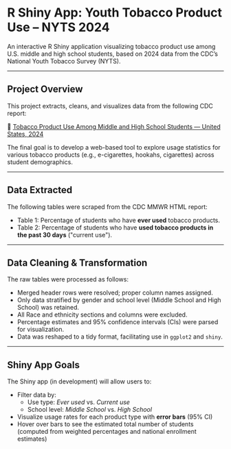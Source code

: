 # R Shiny App: Youth Tobacco Product Use – NYTS 2024

An interactive R Shiny application visualizing tobacco product use among U.S. middle and high school students, based on 2024 data from the CDC’s National Youth Tobacco Survey (NYTS).

---

## Project Overview

This project extracts, cleans, and visualizes data from the following CDC report:

📄 [Tobacco Product Use Among Middle and High School Students — United States, 2024](https://www.cdc.gov/mmwr/volumes/73/wr/mm7341a2.htm?s_cid=mm7341a2_w)

The final goal is to develop a web-based tool to explore usage statistics for various tobacco products (e.g., e-cigarettes, hookahs, cigarettes) across student demographics.

---

## Data Extracted

The following tables were scraped from the CDC MMWR HTML report:

- Table 1: Percentage of students who have **ever used** tobacco products.
- Table 2: Percentage of students who have **used tobacco products in the past 30 days** ("current use").

---

## Data Cleaning & Transformation

The raw tables were processed as follows:

- Merged header rows were resolved; proper column names assigned.
- Only data stratified by gender and school level (Middle School and High School) was retained.
- All Race and ethnicity sections and columns were excluded.
- Percentage estimates and 95% confidence intervals (CIs) were parsed for visualization.
- Data was reshaped to a tidy format, facilitating use in `ggplot2` and `shiny`.

---

## Shiny App Goals

The Shiny app (in development) will allow users to:

- Filter data by:
  - Use type: _Ever used_ vs. _Current use_
  - School level: _Middle School_ vs. _High School_
- Visualize usage rates for each product type with **error bars** (95% CI)
- Hover over bars to see the estimated total number of students (computed from weighted percentages and national enrollment estimates)





